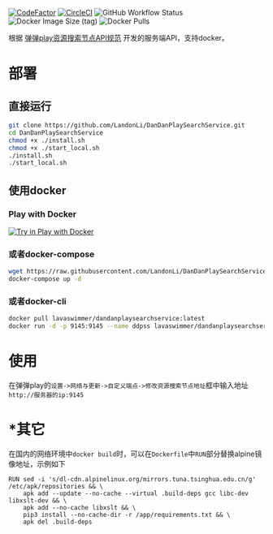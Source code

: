 [![CodeFactor](https://www.codefactor.io/repository/github/landonli/dandanplaysearchservice/badge)](https://www.codefactor.io/repository/github/landonli/dandanplaysearchservice)
[![CircleCI](https://dl.circleci.com/status-badge/img/gh/LandonLi/DanDanPlaySearchService/tree/master.svg?style=svg)](https://dl.circleci.com/status-badge/redirect/gh/LandonLi/DanDanPlaySearchService/tree/master)
![GitHub Workflow Status](https://img.shields.io/github/workflow/status/landonli/dandanplaysearchservice/CI)
![Docker Image Size (tag)](https://img.shields.io/docker/image-size/lavaswimmer/dandanplaysearchservice/latest)
![Docker Pulls](https://img.shields.io/docker/pulls/lavaswimmer/dandanplaysearchservice)

根据 [弹弹play资源搜索节点API规范](https://github.com/kaedei/dandanplay-libraryindex/blob/master/api/ResourceService.md) 开发的服务端API，支持docker。

# 部署

## 直接运行

```bash
git clone https://github.com/LandonLi/DanDanPlaySearchService.git
cd DanDanPlaySearchService
chmod +x ./install.sh
chmod +x ./start_local.sh
./install.sh
./start_local.sh
```

## 使用docker

### Play with Docker

[![Try in Play with Docker](https://raw.githubusercontent.com/play-with-docker/stacks/master/assets/images/button.png)](https://labs.play-with-docker.com/?stack=https://raw.githubusercontent.com/LandonLi/DanDanPlaySearchService/master/docker-compose.yml)

### 或者docker-compose

```bash
wget https://raw.githubusercontent.com/LandonLi/DanDanPlaySearchService/master/docker-compose.yml
docker-compose up -d
```

### 或者docker-cli

```bash
docker pull lavaswimmer/dandanplaysearchservice:latest
docker run -d -p 9145:9145 --name ddpss lavaswimmer/dandanplaysearchservice
```

# 使用

在弹弹play的`设置->网络与更新->自定义端点->修改资源搜索节点地址`框中输入地址`http://服务器的ip:9145`

# *其它

在国内的网络环境中`docker build`时，可以在`Dockerfile`中`RUN`部分替换alpine镜像地址，示例如下

```
RUN sed -i 's/dl-cdn.alpinelinux.org/mirrors.tuna.tsinghua.edu.cn/g' /etc/apk/repositories && \
    apk add --update --no-cache --virtual .build-deps gcc libc-dev libxslt-dev && \
    apk add --no-cache libxslt && \
    pip3 install --no-cache-dir -r /app/requirements.txt && \
    apk del .build-deps
```